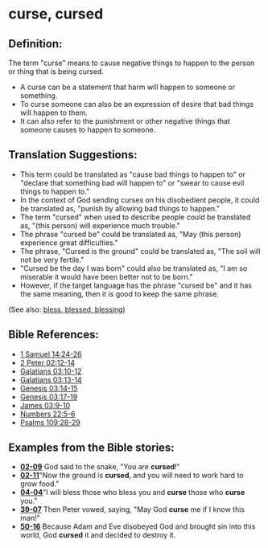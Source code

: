 # curse, cursed #

## Definition: ##

The term "curse" means to cause negative things to happen to the person or thing that is being cursed.

* A curse can be a statement that harm will happen to someone or something.
* To curse someone can also be an expression of desire that bad things will happen to them.
* It can also refer to the punishment or other negative things that someone causes to happen to someone.

## Translation Suggestions: ##

* This term could be translated as "cause bad things to happen to" or "declare that something bad will happen to" or "swear to cause evil things to happen to."
* In the context of God sending curses on his disobedient people, it could be translated as, "punish by allowing bad things to happen."
* The term "cursed" when used to describe people could be translated as, "(this person) will experience much trouble."
* The phrase "cursed be" could be translated as, "May (this person) experience great difficulties."
* The phrase, "Cursed is the ground" could be translated as, "The soil will not be very fertile."
* "Cursed be the day I was born" could also be translated as, "I am so miserable it would have been better not to be born."
* However, if the target language has the phrase "cursed be" and it has the same meaning, then it is good to keep the same phrase.

(See also: [bless, blessed, blessing](../kt/bless.md))

## Bible References: ##

* [1 Samuel 14:24-26](https://door43.org/en/bible/notes/1sa/14/24)
* [2 Peter 02:12-14](https://door43.org/en/bible/notes/2pe/02/12)
* [Galatians 03:10-12](https://door43.org/en/bible/notes/gal/03/10)
* [Galatians 03:13-14](https://door43.org/en/bible/notes/gal/03/13)
* [Genesis 03:14-15](https://door43.org/en/bible/notes/gen/03/14)
* [Genesis 03:17-19](https://door43.org/en/bible/notes/gen/03/17)
* [James 03:9-10](https://door43.org/en/bible/notes/jas/03/09)
* [Numbers 22:5-6](https://door43.org/en/bible/notes/num/22/05)
* [Psalms 109:28-29](https://door43.org/en/bible/notes/psa/109/028)

## Examples from the Bible stories: ##

* __[02-09](https://door43.org/en/obs/notes/frames/02-09)__ God said to the snake, "You are __cursed__!"
* __[02-11](https://door43.org/en/obs/notes/frames/02-11)__"Now the ground is __cursed__, and you will need to work hard to grow food."
* __[04-04](https://door43.org/en/obs/notes/frames/04-04)__"I will bless those who bless you and __curse__  those who __curse__  you."
* __[39-07](https://door43.org/en/obs/notes/frames/39-07)__ Then Peter vowed, saying, "May God __curse__  me if I know this man!"
* __[50-16](https://door43.org/en/obs/notes/frames/50-16)__ Because Adam and Eve disobeyed God and brought sin into this world, God __cursed__  it and decided to destroy it.

